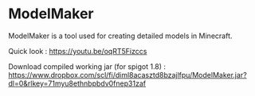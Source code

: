 # ModelMaker
 ModelMaker is a tool used for creating detailed models in Minecraft.

Quick look : https://youtu.be/oqRT5Fizccs

Download compiled working jar (for spigot 1.8) : https://www.dropbox.com/scl/fi/diml8acasztd8bzajlfpu/ModelMaker.jar?dl=0&rlkey=71myu8ethnbpbdv0fnep31zaf
